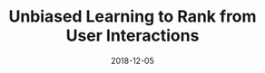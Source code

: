 ---
title: "Unbiased Learning to Rank from User Interactions"
collection: talks
type: "Invited Talk"
permalink: /talks/2018-12-05-seek
venue: "SEEK"
date: 2018-12-05
location: "Melbourne, Australia"
youtube:
slides: /files/slides/2018-seek.pdf
publication:
---
